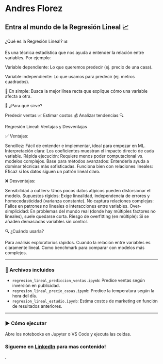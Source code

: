 # Andres Florez

## Entra al mundo de la Regresión Lineal 📈

¿Qué es la Regresión Lineal? 📊

Es una técnica estadística que nos ayuda a entender la relación entre variables. Por ejemplo:

Variable dependiente: Lo que queremos predecir (ej. precio de una casa).

Variable independiente: Lo que usamos para predecir (ej. metros cuadrados).

📌 En simple: Busca la mejor línea recta que explique cómo una variable afecta a otra.

🔹 ¿Para qué sirve?

Predecir ventas 📈
Estimar costos 💰
Analizar tendencias 🔍

Regresión Lineal: Ventajas y Desventajas

✅ Ventajas:

Sencillez: Fácil de entender e implementar, ideal para empezar en ML.
Interpretación clara: Los coeficientes muestran el impacto directo de cada variable.
Rápida ejecución: Requiere menos poder computacional vs. modelos complejos.
Base para métodos avanzados: Entenderla ayuda a dominar técnicas más sofisticadas.
Funciona bien con relaciones lineales: Eficaz si los datos siguen un patrón lineal claro.

❌ Desventajas:

Sensibilidad a outliers: Unos pocos datos atípicos pueden distorsionar el modelo.
Supuestos rígidos: Exige linealidad, independencia de errores y homocedasticidad (varianza constante).
No captura relaciones complejas: Fallos en patrones no lineales o interacciones entre variables.
Over-simplicidad: En problemas del mundo real (donde hay múltiples factores no lineales), suele quedarse corta.
Riesgo de overfitting (en múltiple): Si se añaden demasiadas variables sin control.

🔍 ¿Cuándo usarla?

Para análisis exploratorios rápidos.
Cuando la relación entre variables es claramente lineal.
Como benchmark para comparar con modelos más complejos.

---

### 📂 Archivos incluidos
- `regresion_lineal_prediccion_ventas.ipynb`: Predice ventas según inversión en publicidad.
- `regresion_lineal_precio_casas.ipynb`: Predice la temperatura según la hora del día.
- `regresion_lineal_estudio.ipynb`: Estima costos de marketing en función de resultados anteriores.

---

### ▶️ Cómo ejecutar
Abre los notebooks en Jupyter o VS Code y ejecuta las celdas.

### Sigueme en [LinkedIn](https://www.linkedin.com/in/jose-andres-florez-gutierrez/) para mas contenido! 
.
 

